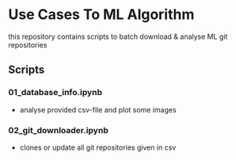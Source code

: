 # Use Cases To ML Algorithm

this repository contains scripts to batch download & analyse ML git repositories

## Scripts

### 01_database_info.ipynb

- analyse provided csv-file and plot some images

### 02_git_downloader.ipynb

- clones or update all git repositories given in csv
